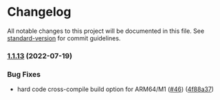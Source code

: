 # Changelog

All notable changes to this project will be documented in this file. See [standard-version](https://github.com/conventional-changelog/standard-version) for commit guidelines.

### [1.1.13](https://github.com/tari-project/randomx-rs/compare/v1.1.12...v1.1.13) (2022-07-19)


### Bug Fixes

* hard code cross-compile build option for ARM64/M1 ([#46](https://github.com/tari-project/randomx-rs/issues/46)) ([4f88a37](https://github.com/tari-project/randomx-rs/commit/4f88a37f41d4ab5b5a8fe95f8653104dea8e045d))
